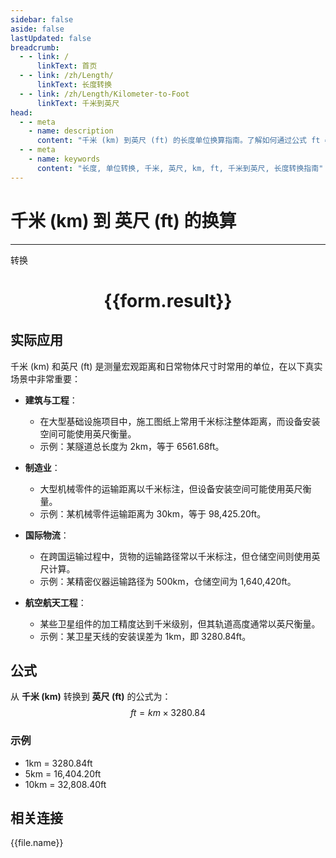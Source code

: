 ```yaml
---
sidebar: false
aside: false
lastUpdated: false
breadcrumb:
  - - link: /
      linkText: 首页
  - - link: /zh/Length/
      linkText: 长度转换
  - - link: /zh/Length/Kilometer-to-Foot
      linkText: 千米到英尺
head:
  - - meta
    - name: description
      content: "千米 (km) 到英尺 (ft) 的长度单位换算指南。了解如何通过公式 ft = km × 3280.84 转换为英尺。"
  - - meta
    - name: keywords
      content: "长度, 单位转换, 千米, 英尺, km, ft, 千米到英尺, 长度转换指南"
---
```

# 千米 (km) 到 英尺 (ft) 的换算
---
<script setup>
import { onMounted, reactive, inject, ref } from 'vue'
import { NButton, NForm, NFormItem, NInput, NInputNumber, NSelect, NCard, useMessage,NGrid ,NGi } from 'naive-ui'
import { defineClientComponent } from 'vitepress'
import { Length } from '../../files';

const convert = inject('convert')

const form = reactive({
  number: null,
  result: '',
})

const convertHandler = () => {
  if (form.number !== null && !isNaN(form.number)) {
    const convertedValue = parseFloat(form.number) * 3280.84
    form.result = `${form.number}km = ${convertedValue.toFixed(2)}ft`
  } else {
    form.result = '请输入有效的数值。'
  }
}
</script>

<n-form size="large" :model="form">
  <n-form-item label="千米 (km)">
    <n-input-number v-model:value="form.number" placeholder="输入千米" style="width: 100%" />
  </n-form-item>
  <n-form-item>
    <n-button type="primary" @click="convertHandler" block>转换</n-button>
  </n-form-item>
</n-form>

<n-card  embedded :bordered="false" hoverable>
  <div  style="text-align:center">
    <h1>{{form.result}}</h1>
  </div>
</n-card>

## 实际应用

千米 (km) 和英尺 (ft) 是测量宏观距离和日常物体尺寸时常用的单位，在以下真实场景中非常重要：

- **建筑与工程**：
  - 在大型基础设施项目中，施工图纸上常用千米标注整体距离，而设备安装空间可能使用英尺衡量。
  - 示例：某隧道总长度为 2km，等于 6561.68ft。

- **制造业**：
  - 大型机械零件的运输距离以千米标注，但设备安装空间可能使用英尺衡量。
  - 示例：某机械零件运输距离为 30km，等于 98,425.20ft。

- **国际物流**：
  - 在跨国运输过程中，货物的运输路径常以千米标注，但仓储空间则使用英尺计算。
  - 示例：某精密仪器运输路径为 500km，仓储空间为 1,640,420ft。

- **航空航天工程**：
  - 某些卫星组件的加工精度达到千米级别，但其轨道高度通常以英尺衡量。
  - 示例：某卫星天线的安装误差为 1km，即 3280.84ft。

## 公式

从 **千米 (km)** 转换到 **英尺 (ft)** 的公式为：
$$ ft = km \times 3280.84 $$

### 示例
- 1km = 3280.84ft
- 5km = 16,404.20ft
- 10km = 32,808.40ft

## 相关连接
<n-grid x-gap="12" :cols="4">
  <n-gi v-for="(file, index) in Length" :key="index">
    <n-button
      text
      tag="a"
      :href="file.path"
      type="primary"
    >
      {{file.name}}
    </n-button>
  </n-gi>
</n-grid>